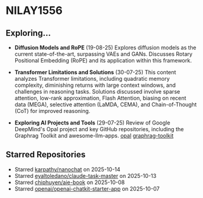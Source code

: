 # NILAY1556

## Exploring...
- **Diffusion Models and RoPE** (19-08-25)
  Explores diffusion models as the current state-of-the-art, surpassing VAEs and GANs. Discusses Rotary Positional Embedding (RoPE) and its application within this framework.

- **Transformer Limitations and Solutions** (30-07-25)
  This content analyzes Transformer limitations, including quadratic memory complexity, diminishing returns with large context windows, and challenges in reasoning tasks. Solutions discussed involve sparse attention, low-rank approximation, Flash Attention, biasing on recent data (MEGA), selective attention (LaMDA, CEMA), and Chain-of-Thought (CoT) for improved reasoning.

- **Exploring AI Projects and Tools** (29-07-25)
  Review of Google DeepMind's Opal project and key GitHub repositories, including the Graphrag Toolkit and awesome-llm-apps.
  [opal](https://opal.withgoogle.com/)
  [graphrag-toolkit](https://github.com/awslabs/graphrag-toolkit)

## Starred Repositories
- Starred [karpathy/nanochat](https://github.com/karpathy/nanochat) on 2025-10-14
- Starred [eyaltoledano/claude-task-master](https://github.com/eyaltoledano/claude-task-master) on 2025-10-13
- Starred [chiphuyen/aie-book](https://github.com/chiphuyen/aie-book) on 2025-10-08
- Starred [openai/openai-chatkit-starter-app](https://github.com/openai/openai-chatkit-starter-app) on 2025-10-07

